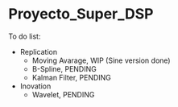 # Proyecto_Super_DSP

To do list:
- Replication
    * Moving Avarage, WIP (Sine version done)
    * B-Spline,       PENDING
    * Kalman Filter,  PENDING
- Inovation
    * Wavelet,        PENDING